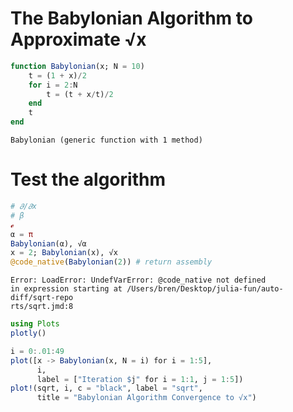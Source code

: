 # The Babylonian Algorithm to Approximate √x
```julia
function Babylonian(x; N = 10)
    t = (1 + x)/2
    for i = 2:N
        t = (t + x/t)/2
    end
    t
end
```

```
Babylonian (generic function with 1 method)
```




# Test the algorithm
```julia
# 𝜕/𝜕x
# β
ℯ
α = π
Babylonian(α), √α
x = 2; Babylonian(x), √x
@code_native(Babylonian(2)) # return assembly
```

```
Error: LoadError: UndefVarError: @code_native not defined
in expression starting at /Users/bren/Desktop/julia-fun/auto-diff/sqrt-repo
rts/sqrt.jmd:8
```



```julia
using Plots
plotly()

i = 0:.01:49
plot([x -> Babylonian(x, N = i) for i = 1:5],
      i,
      label = ["Iteration $j" for i = 1:1, j = 1:5])
plot!(sqrt, i, c = "black", label = "sqrt",
      title = "Babylonian Algorithm Convergence to √x")
```

